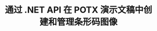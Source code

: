 ---
############################# Static ############################
layout: "auto-gen-gist"
draft: false
path: "zh/assembly/net/barcode"
otherformats: PPT PPTX PPTM PPS PPSX PPSM POT POTM ODP OTP 

############################# Head ############################
head_title: "用于在 POTX  演示中创建条码图像的 .NET API"
head_description: "GroupDocs.Assembly .NET API 使开发人员能够在演示文稿（PPT、PPTX、PPTM、PPS、PPSX、PPSM、POT 和 ODP）文档中创建和插入条形码图像。"

############################# Header ############################
title: "通过 .NET API 在 POTX  演示文稿中创建和管理条形码图像"
description: "GroupDocs.Assembly 允许 .NET 程序员在 C#、ASP.NET 和其他 .NET 应用程序中的 POTX  演示文稿中动态创建、修改和管理条码图像。"

######################### Download Button #######################
button:
    enable: true

############################# About ############################
about:
    enable: true
    title: "如何在演示文稿中生成和放置条形码？"
    content: |
     演讲是从演讲者向听众传达信息的好方法。 它被公司、商务人士、教师和学生广泛使用，因为它比文本文档更容易理解。 在几乎所有类型的业务中，条形码的使用都变得非常普遍。 GroupDocs.Assembly .NET API 可以在 PowerPoint 和其他类型的演示文稿（如 PPT、PPTX、PPTM、PPS、PPSX、PPSM、POT、POTX、POTM、ODP 等）中创建和插入条形码图像。 它支持几种常用的一维和二维条码类型。 它还完全支持演示幻灯片中的条码自定义，并允许调整条码图像的大小、设置前后颜色、更改字体、增强条码文本位置、设置条码图像分辨率等等。 

############################# content ############################
steps:
    enable: true
    block:
    - title_left: "在 POTX  演示文稿中添加条形码"
      content_left: |
       下面的 C# .NET 代码显示了用户如何使用不同的支持符号系统动态创建条码图像，并将它们插入到 Microsoft PowerPoint POTX  演示幻灯片中。
      
      title_right: "通过 .NET 在 POTX  文件中插入条形码"
      content_right: |
       * 创建 [DocumentAssembler](https://apireference.groupdocs.com/assembly/net/groupdocs.assembly/documentassembler) 的实例
       * 使用以下参数调用 [AssembleDocument](https://apireference.groupdocs.com/assembly/net/groupdocs.assembly.documentassembler/assembledocument/methods/1) 方法
          * 流以读取模板文档。
          * 流以写入结果文档。
          * 文件加载和保存的附加选项。
          * 有关数据源对象的信息。
     
      gisthash: "1eb55d05b653c510028185fea185dabe"
      gistfile: "create_barcodes_in_presentations.cs"

    - title_left: "系统要求"
      content_left: |
        所有主要平台和操作系统都支持 GroupDocs.Assembly .NET API。 如需完整的系统要求指南，请访问 [系统要求](https://docs.groupdocs.com/assembly/net/system-requirements/) 在执行以下代码之前，请确保您已安装以下先决条件 系统：
        * 操作系统：Microsoft Windows、Linux、MacOS
        * 开发环境：Visual Studio、Xamarin、MonoDevelop 等。
        * 框架：.NET Framework、.NET Standard、.NET Core、Mono
        * 从 [NuGet](https://www.nuget.org/packages/GroupDocs.Assembly/) 获取最新版本的 GroupDocs.Assembly .NET API
        
      title_right: "为什么使用 GroupDocs.Assembly"
      content_right: |
        * 允许用户从模板创建自定义文档。
        * 允许用户从模板创建自定义文档。
        * 无需其他软件即可创建和自动化文档
        * 能够根据数据源生成输出文档
        * 在报表中动态插入文档内容
        * 动态附加电子邮件附件并在报告中插入超链接
        * 自动删除空段落
        * 全面支持多种数据格式
        * 动态电子邮件附件支持

demos:
    enable: true


more_formats:
    enable: true


back_to_top:
    enable: true
---
